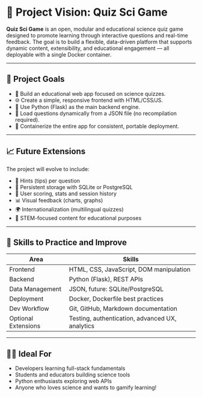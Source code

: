 # 🎯 Project Vision: Quiz Sci Game

**Quiz Sci Game** is an open, modular and educational science quiz game designed to promote learning through interactive questions and real-time feedback. The goal is to build a flexible, data-driven platform that supports dynamic content, extensibility, and educational engagement — all deployable with a single Docker container.

---

## 🌟 Project Goals

- 🧠 Build an educational web app focused on science quizzes.
- 🌐 Create a simple, responsive frontend with HTML/CSS/JS.
- 🐍 Use Python (Flask) as the main backend engine.
- 📄 Load questions dynamically from a JSON file (no recompilation required).
- 🐳 Containerize the entire app for consistent, portable deployment.

---

## 📈 Future Extensions

The project will evolve to include:

- 🧩 Hints (tips) per question
- 🧾 Persistent storage with SQLite or PostgreSQL
- 👥 User scoring, stats and session history
- 📊 Visual feedback (charts, graphs)
- 🌍 Internationalization (multilingual quizzes)
- 🧪 STEM-focused content for educational purposes

---

## 🧰 Skills to Practice and Improve

| Area                 | Skills                                                |
|----------------------|--------------------------------------------------------|
| Frontend             | HTML, CSS, JavaScript, DOM manipulation                |
| Backend              | Python (Flask), REST APIs                              |
| Data Management      | JSON, future: SQLite/PostgreSQL                        |
| Deployment           | Docker, Dockerfile best practices                      |
| Dev Workflow         | Git, GitHub, Markdown documentation                    |
| Optional Extensions  | Testing, authentication, advanced UX, analytics        |

---

## 👩‍💻 Ideal For

- Developers learning full-stack fundamentals  
- Students and educators building science tools  
- Python enthusiasts exploring web APIs  
- Anyone who loves science and wants to gamify learning!
